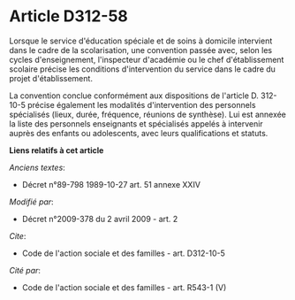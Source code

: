 # Article D312-58

Lorsque le service d'éducation spéciale et de soins à domicile intervient dans le cadre de la scolarisation, une convention
passée avec, selon les cycles d'enseignement, l'inspecteur d'académie ou le chef d'établissement scolaire précise les
conditions d'intervention du service dans le cadre du projet d'établissement. 

La convention conclue conformément aux dispositions de l'article D. 312-10-5 précise également les modalités d'intervention
des personnels spécialisés (lieux, durée, fréquence, réunions de synthèse). Lui est annexée la liste des personnels
enseignants et spécialisés appelés à intervenir auprès des enfants ou adolescents, avec leurs qualifications et statuts.

**Liens relatifs à cet article**

_Anciens textes_:

  - Décret n°89-798 1989-10-27 art. 51 annexe XXIV

_Modifié par_:

  - Décret n°2009-378 du 2 avril 2009 - art. 2

_Cite_:

  - Code de l'action sociale et des familles - art. D312-10-5

_Cité par_:

  - Code de l'action sociale et des familles - art. R543-1 (V)
